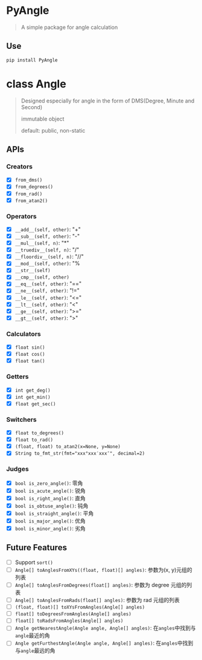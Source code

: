 # PyAngle

> A simple package for angle calculation

## Use

```
pip install PyAngle
```

# class Angle

> Designed especially for angle in the form of DMS(Degree, Minute and Second)
>
> immutable object
>
> default: public, non-static

## APIs

### Creators

- [x] `from_dms()`
- [x] `from_degrees()`
- [x] `from_rad()`
- [x] `from_atan2()`

### Operators

- [x] `__add__(self, other)`: "+"
- [x] `__sub__(self, other)`: "-"
- [x] `__mul__(self, n)`: "\*"
- [x] `__truediv__(self, n)`: "/"
- [x] `__floordiv__(self, n)`: "//"
- [x] `__mod__(self, other)`: "%
- [x] `__str__(self)`
- [x] `__cmp__(self, other)`
- [x] `__eq__(self, other)`: "=="
- [x] `__ne__(self, other)`: "!="
- [x] `__le__(self, other)`: "<="
- [x] `__lt__(self, other)`: "<"
- [x] `__ge__(self, other)`: ">="
- [x] `__gt__(self, other)`: ">"

### Calculators

- [x] `float sin()`
- [x] `float cos()`
- [x] `float tan()`

### Getters

- [x] `int get_deg()`
- [x] `int get_min()`
- [x] `float get_sec()`

### Switchers

- [x] `float to_degrees()`
- [x] `float to_rad()`
- [x] `(float, float) to_atan2(x=None, y=None)`
- [x] `String to_fmt_str(fmt="xxx°xxx′xxx″", decimal=2)`

### Judges

- [x] `bool is_zero_angle()`: 零角
- [x] `bool is_acute_angle()`: 锐角
- [x] `bool is_right_angle()`: 直角
- [x] `bool is_obtuse_angle()`: 钝角
- [x] `bool is_straight_angle()`: 平角
- [x] `bool is_major_angle()`: 优角
- [x] `bool is_minor_angle()`: 劣角

## Future Features

- [ ] Support `sort()`
- [ ] `Angle[] toAnglesFromXYs((float, float)[] angles)`: 参数为(x, y)元组的列表
- [ ] `Angle[] toAnglesFromDegrees(float[] angles)`: 参数为 degree 元组的列表
- [ ] `Angle[] toAnglesFromRads(float[] angles)`: 参数为 rad 元组的列表
- [ ] `(float, float)[] toXYsFromAngles(Angle[] angles)`
- [ ] `float[] toDegreesFromAngles(Angle[] angles)`
- [ ] `float[] toRadsFromAngles(Angle[] angles)`
- [ ] `Angle getNearestAngle(Angle angle, Angle[] angles)`: 在`angles`中找到与`angle`最近的角
- [ ] `Angle getFurthestAngle(Angle angle, Angle[] angles)`: 在`angles`中找到与`angle`最远的角

